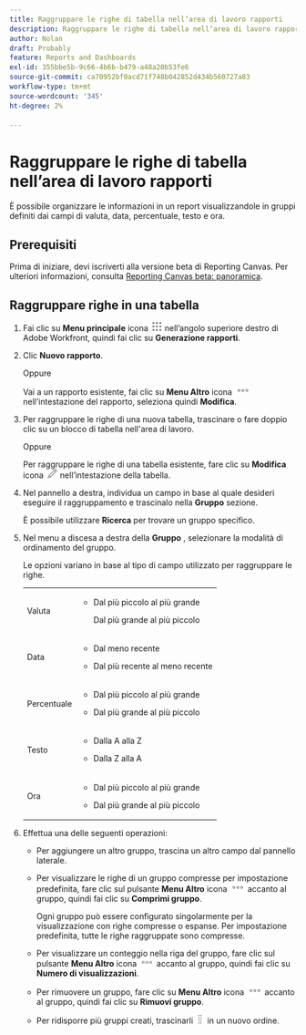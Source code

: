```yaml
---
title: Raggruppare le righe di tabella nell’area di lavoro rapporti
description: Raggruppare le righe di tabella nell’area di lavoro rapporti
author: Nolan
draft: Probably
feature: Reports and Dashboards
exl-id: 355bbe5b-9c66-4b6b-b479-a48a20b53fe6
source-git-commit: ca70952bf0acd71f748b042852d434b560727a83
workflow-type: tm+mt
source-wordcount: '345'
ht-degree: 2%

---
```



# Raggruppare le righe di tabella nell’area di lavoro rapporti

È possibile organizzare le informazioni in un report visualizzandole in gruppi definiti dai campi di valuta, data, percentuale, testo e ora.

## Prerequisiti

Prima di iniziare, devi iscriverti alla versione beta di Reporting Canvas. Per ulteriori informazioni, consulta [Reporting Canvas beta: panoramica](/help/quicksilver/product-announcements/betas/canvas-dashboards-beta/reporting-canvas-beta-overview.md).

## Raggruppare righe in una tabella

1. Fai clic su **Menu principale** icona ![](assets/main-menu-icon.png) nell’angolo superiore destro di Adobe Workfront, quindi fai clic su **Generazione rapporti**.
1. Clic **Nuovo rapporto**.

   Oppure

   Vai a un rapporto esistente, fai clic su **Menu Altro** icona ![](assets/more-icon.png) nell’intestazione del rapporto, seleziona quindi **Modifica**.

1. Per raggruppare le righe di una nuova tabella, trascinare o fare doppio clic su un blocco di tabella nell&#39;area di lavoro.

   Oppure

   Per raggruppare le righe di una tabella esistente, fare clic su **Modifica** icona ![](assets/edit-icon.png) nell’intestazione della tabella.

1. Nel pannello a destra, individua un campo in base al quale desideri eseguire il raggruppamento e trascinalo nella **Gruppo** sezione.

   È possibile utilizzare **Ricerca** per trovare un gruppo specifico.

1. Nel menu a discesa a destra della **Gruppo** , selezionare la modalità di ordinamento del gruppo.

   Le opzioni variano in base al tipo di campo utilizzato per raggruppare le righe.

   <table style="table-layout:auto"> 
    <col> 
    <col> 
    <tbody> 
     <tr> 
      <td role="rowheader">Valuta</td> 
      <td> 
       <ul> 
        <li> <p>Dal più piccolo al più grande</p> <p>Dal più grande al più piccolo</p> </li> 
       </ul> </td> 
     </tr> 
     <tr> 
      <td role="rowheader">Data</td> 
      <td> 
       <ul> 
        <li> <p>Dal meno recente</p> </li> 
        <li> <p>Dal più recente al meno recente</p> </li> 
       </ul> </td> 
     </tr> 
     <tr> 
      <td role="rowheader">Percentuale</td> 
      <td> 
       <ul> 
        <li> <p>Dal più piccolo al più grande</p> </li> 
        <li> <p>Dal più grande al più piccolo</p> </li> 
       </ul> </td> 
     </tr> 
     <tr> 
      <td role="rowheader">Testo</td> 
      <td> 
       <ul> 
        <li> <p>Dalla A alla Z</p> </li> 
        <li> <p>Dalla Z alla A</p> </li> 
       </ul> </td> 
     </tr> 
     <tr> 
      <td role="rowheader">Ora</td> 
      <td> 
       <ul> 
        <li> <p>Dal più piccolo al più grande</p> </li> 
        <li> <p>Dal più grande al più piccolo</p> </li> 
       </ul> </td> 
     </tr> 
    </tbody> 
   </table>

1. Effettua una delle seguenti operazioni:

   * Per aggiungere un altro gruppo, trascina un altro campo dal pannello laterale.
   * Per visualizzare le righe di un gruppo compresse per impostazione predefinita, fare clic sul pulsante **Menu Altro** icona ![](assets/more-icon.png) accanto al gruppo, quindi fai clic su **Comprimi gruppo**.

      Ogni gruppo può essere configurato singolarmente per la visualizzazione con righe compresse o espanse. Per impostazione predefinita, tutte le righe raggruppate sono compresse.

   * Per visualizzare un conteggio nella riga del gruppo, fare clic sul pulsante **Menu Altro** icona ![](assets/more-icon-27x15.png) accanto al gruppo, quindi fai clic su **Numero di visualizzazioni**.
   * Per rimuovere un gruppo, fare clic su **Menu Altro** icona ![](assets/more-icon.png) accanto al gruppo, quindi fai clic su **Rimuovi gruppo**.
   * Per ridisporre più gruppi creati, trascinarli ![](assets/move-icon---dots.png) in un nuovo ordine.
